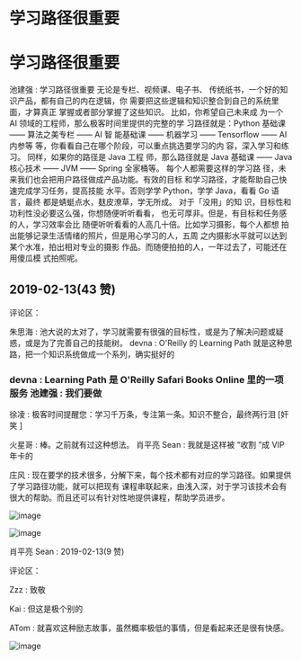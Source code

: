 # 学习路径很重要

# 学习路径很重要

池建强 : 学习路径很重要 无论是专栏、视频课、电子书、 传统纸书，一个好的知识产品，都有自己的内在逻辑，你 需要把这些逻辑和知识整合到自己的系统里面，才算真正 掌握或者部分掌握了这些知识。 比如，你希望自己未来成 为一个 AI 领域的工程师，那么极客时间里提供的完整的学 习路径就是：Python 基础课 —— 算法之美专栏 —— AI 智 能基础课 —— 机器学习 —— Tensorflow —— AI 内参等 等，你看看自己在哪个阶段，可以重点挑选要学习的内 容，深入学习和练习。 同样，如果你的路径是 Java 工程 师，那么路径就是 Java 基础课 —— Java 核心技术 —— JVM —— Spring 全家桶等。 每个人都需要这样的学习路 径，未来我们也会把用户路径做成产品功能。有效的目标 和学习路径，才能帮助自己快速完成学习任务，提高技能 水平。否则学学 Python，学学 Java，看看 Go 语言，最终 都是蜻蜓点水，麸皮潦草，学无所成。 对于「没用」的知 识，目标性和功利性没必要这么强，你想随便听听看看， 也无可厚非。但是，有目标和任务感的人，学习效率会比 随便听听看看的人高几十倍。比如学习摄影，每个人都想 拍出能够记录生活情绪的照片，但是用心学习的人，五周 之内摄影水平就可以达到某个水准，拍出相对专业的摄影 作品。而随便拍拍的人，一年过去了，可能还在用傻瓜模 式拍照呢。

## 2019-02-13(43 赞)

评论区：

朱思海 : 池大说的太对了，学习就需要有很强的目标性，或是为了解决问题或疑惑，或是为了完善自己的技能树。 devna : O'Reilly 的 Learning Path 就是这种思路，把一个知识系统做成一个系列，确实挺好的

### devna : Learning Path 是 O'Reilly Safari Books Online 里的一项服务 池建强 : 我们要做

徐凌 : 极客时间提醒您：学习千万条，专注第一条。知识不整合，最终两行泪 [奸笑 ]

火星哥 : 棒。之前就有过这种想法。 肖平亮 Sean : 我就是这样被 “收割 ”成 VIP 年卡的

庄风 : 现在要学的技术很多，分解下来，每个技术都有对应的学习路径。如果提供了学习路径功能，就可以把现有 课程串联起来，由浅入深，对于学习该技术会有很大的帮助。而且还可以有针对性地提供课程，帮助学员进步。

![image](img/Image_013.png)

![image](img/Image_014.png)

肖平亮 Sean : 2019-02-13(9 赞)

评论区：

Zzz : 致敬

Kai : 但这是极个别的

ATom : 就喜欢这种励志故事，虽然概率极低的事情，但是看起来还是很有快感。

![image](img/Image_015.png)